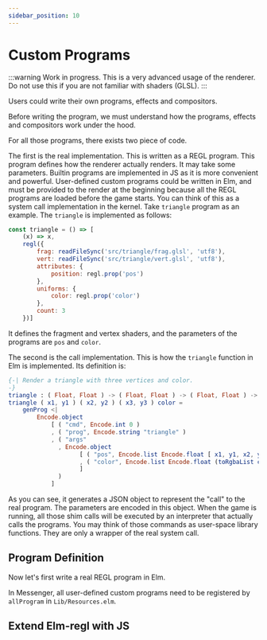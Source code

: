 ```yaml
---
sidebar_position: 10
---
```


# Custom Programs

:::warning
Work in progress. This is a very advanced usage of the renderer. Do not use this if you are not familiar with shaders (GLSL).
:::

Users could write their own programs, effects and compositors.

Before writing the program, we must understand how the programs, effects and compositors work under the hood.

For all those programs, there exists two piece of code.

The first is the real implementation. This is written as a REGL program. This program defines how the renderer actually renders. It may take some parameters. Builtin programs are implemented in JS as it is more convenient and powerful. User-defined custom programs could be written in Elm, and must be provided to the render at the beginning because all the REGL programs are loaded before the game starts.
You can think of this as a system call implementation in the kernel. Take `triangle` program as an example. The `triangle` is implemented as follows:

```js
const triangle = () => [
    (x) => x,
    regl({
        frag: readFileSync('src/triangle/frag.glsl', 'utf8'),
        vert: readFileSync('src/triangle/vert.glsl', 'utf8'),
        attributes: {
            position: regl.prop('pos')
        },
        uniforms: {
            color: regl.prop('color')
        },
        count: 3
    })]
```

It defines the fragment and vertex shaders, and the parameters of the programs are `pos` and `color`.

The second is the call implementation. This is how the `triangle` function in Elm is implemented. Its definition is:

```elm
{-| Render a triangle with three vertices and color.
-}
triangle : ( Float, Float ) -> ( Float, Float ) -> ( Float, Float ) -> Color -> Renderable
triangle ( x1, y1 ) ( x2, y2 ) ( x3, y3 ) color =
    genProg <|
        Encode.object
            [ ( "cmd", Encode.int 0 )
            , ( "prog", Encode.string "triangle" )
            , ( "args"
              , Encode.object
                    [ ( "pos", Encode.list Encode.float [ x1, y1, x2, y2, x3, y3 ] )
                    , ( "color", Encode.list Encode.float (toRgbaList color) )
                    ]
              )
            ]
```

As you can see, it generates a JSON object to represent the "call" to the real program. The parameters are encoded in this object. When the game is running, all those shim calls will be executed by an interpreter that actually calls the programs. You may think of those commands as
user-space library functions. They are only a wrapper of the real system call.

## Program Definition

Now let's first write a real REGL program in Elm.

In Messenger, all user-defined custom programs need to be registered by `allProgram` in `Lib/Resources.elm`.

## Extend Elm-regl with JS

